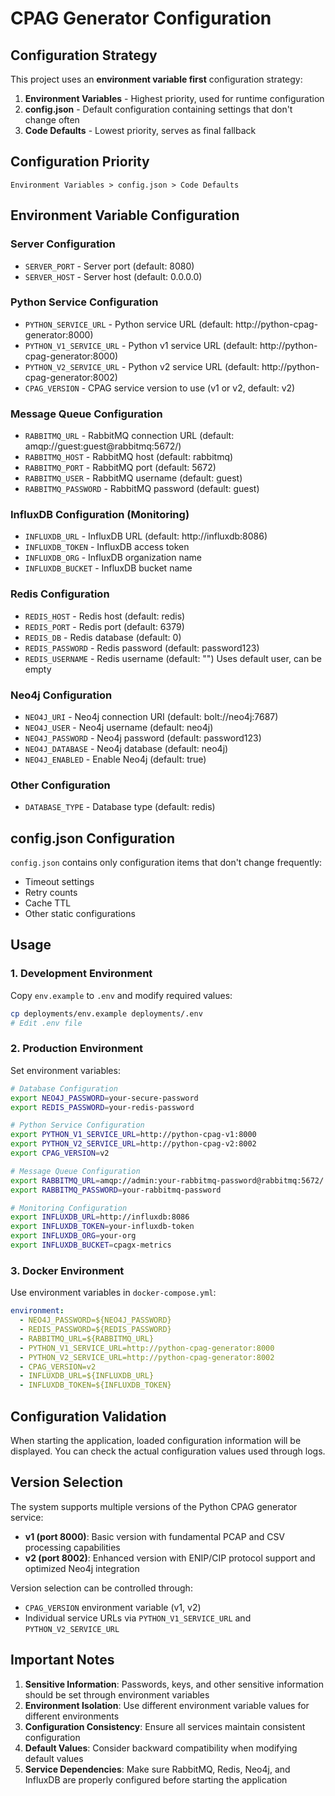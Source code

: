 # CPAG Generator Configuration

## Configuration Strategy

This project uses an **environment variable first** configuration strategy:

1. **Environment Variables** - Highest priority, used for runtime configuration
2. **config.json** - Default configuration containing settings that don't change often
3. **Code Defaults** - Lowest priority, serves as final fallback

## Configuration Priority

```
Environment Variables > config.json > Code Defaults
```

## Environment Variable Configuration

### Server Configuration
- `SERVER_PORT` - Server port (default: 8080)
- `SERVER_HOST` - Server host (default: 0.0.0.0)

### Python Service Configuration
- `PYTHON_SERVICE_URL` - Python service URL (default: http://python-cpag-generator:8000)
- `PYTHON_V1_SERVICE_URL` - Python v1 service URL (default: http://python-cpag-generator:8000)
- `PYTHON_V2_SERVICE_URL` - Python v2 service URL (default: http://python-cpag-generator:8002)
- `CPAG_VERSION` - CPAG service version to use (v1 or v2, default: v2)

### Message Queue Configuration
- `RABBITMQ_URL` - RabbitMQ connection URL (default: amqp://guest:guest@rabbitmq:5672/)
- `RABBITMQ_HOST` - RabbitMQ host (default: rabbitmq)
- `RABBITMQ_PORT` - RabbitMQ port (default: 5672)
- `RABBITMQ_USER` - RabbitMQ username (default: guest)
- `RABBITMQ_PASSWORD` - RabbitMQ password (default: guest)

### InfluxDB Configuration (Monitoring)
- `INFLUXDB_URL` - InfluxDB URL (default: http://influxdb:8086)
- `INFLUXDB_TOKEN` - InfluxDB access token
- `INFLUXDB_ORG` - InfluxDB organization name
- `INFLUXDB_BUCKET` - InfluxDB bucket name

### Redis Configuration
- `REDIS_HOST` - Redis host (default: redis)
- `REDIS_PORT` - Redis port (default: 6379)
- `REDIS_DB` - Redis database (default: 0)
- `REDIS_PASSWORD` - Redis password (default: password123)
- `REDIS_USERNAME` - Redis username (default: "") Uses default user, can be empty

### Neo4j Configuration
- `NEO4J_URI` - Neo4j connection URI (default: bolt://neo4j:7687)
- `NEO4J_USER` - Neo4j username (default: neo4j)
- `NEO4J_PASSWORD` - Neo4j password (default: password123)
- `NEO4J_DATABASE` - Neo4j database (default: neo4j)
- `NEO4J_ENABLED` - Enable Neo4j (default: true)

### Other Configuration
- `DATABASE_TYPE` - Database type (default: redis)

## config.json Configuration

`config.json` contains only configuration items that don't change frequently:

- Timeout settings
- Retry counts
- Cache TTL
- Other static configurations

## Usage

### 1. Development Environment
Copy `env.example` to `.env` and modify required values:

```bash
cp deployments/env.example deployments/.env
# Edit .env file
```

### 2. Production Environment
Set environment variables:

```bash
# Database Configuration
export NEO4J_PASSWORD=your-secure-password
export REDIS_PASSWORD=your-redis-password

# Python Service Configuration
export PYTHON_V1_SERVICE_URL=http://python-cpag-v1:8000
export PYTHON_V2_SERVICE_URL=http://python-cpag-v2:8002
export CPAG_VERSION=v2

# Message Queue Configuration
export RABBITMQ_URL=amqp://admin:your-rabbitmq-password@rabbitmq:5672/
export RABBITMQ_PASSWORD=your-rabbitmq-password

# Monitoring Configuration
export INFLUXDB_URL=http://influxdb:8086
export INFLUXDB_TOKEN=your-influxdb-token
export INFLUXDB_ORG=your-org
export INFLUXDB_BUCKET=cpagx-metrics
```

### 3. Docker Environment
Use environment variables in `docker-compose.yml`:

```yaml
environment:
  - NEO4J_PASSWORD=${NEO4J_PASSWORD}
  - REDIS_PASSWORD=${REDIS_PASSWORD}
  - RABBITMQ_URL=${RABBITMQ_URL}
  - PYTHON_V1_SERVICE_URL=http://python-cpag-generator:8000
  - PYTHON_V2_SERVICE_URL=http://python-cpag-generator:8002
  - CPAG_VERSION=v2
  - INFLUXDB_URL=${INFLUXDB_URL}
  - INFLUXDB_TOKEN=${INFLUXDB_TOKEN}
```

## Configuration Validation

When starting the application, loaded configuration information will be displayed. You can check the actual configuration values used through logs.

## Version Selection

The system supports multiple versions of the Python CPAG generator service:

- **v1 (port 8000)**: Basic version with fundamental PCAP and CSV processing capabilities
- **v2 (port 8002)**: Enhanced version with ENIP/CIP protocol support and optimized Neo4j integration

Version selection can be controlled through:
- `CPAG_VERSION` environment variable (v1, v2)
- Individual service URLs via `PYTHON_V1_SERVICE_URL` and `PYTHON_V2_SERVICE_URL`

## Important Notes

1. **Sensitive Information**: Passwords, keys, and other sensitive information should be set through environment variables
2. **Environment Isolation**: Use different environment variable values for different environments
3. **Configuration Consistency**: Ensure all services maintain consistent configuration
4. **Default Values**: Consider backward compatibility when modifying default values
5. **Service Dependencies**: Make sure RabbitMQ, Redis, Neo4j, and InfluxDB are properly configured before starting the application 